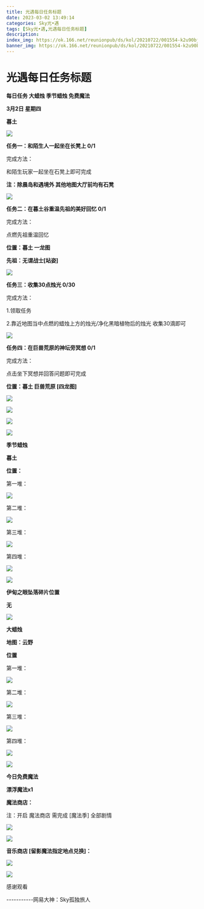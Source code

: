 ```yaml
---
title: 光遇每日任务标题
date: 2023-03-02 13:49:14
categories: Sky光•遇
tags: [Sky光•遇,光遇每日任务标题]
description: 
index_img: https://ok.166.net/reunionpub/ds/kol/20210722/001554-k2u90bj7ay.png?imageView&thumbnail=600x0&type=jpg
banner_img: https://ok.166.net/reunionpub/ds/kol/20210722/001554-k2u90bj7ay.png?imageView&thumbnail=600x0&type=jpg
---
```

# 光遇每日任务标题
**每日任务 大蜡烛 季节蜡烛 免费魔法**

 **3月2日 星期四**

 **暮土**

![](https://img.166.net/reunionpub/ds/kol/20230302/001048-npdgsb7mqk.jpeg)

 **任务一：和陌生人一起坐在长凳上 0/1**

完成方法：

和陌生玩家一起坐在石凳上即可完成

 **注：除晨岛和遇境外 其他地图大厅前均有石凳**

![](https://img.166.net/reunionpub/ds/kol/20230302/000122-a6psusyew2.jpg)

 **任务二：在暮土谷重温先祖的美好回忆 0/1**

完成方法：

点燃先祖重温回忆

 **位置：暮土  一龙图**

 **先祖：无谓战士[站姿]**

![](https://img.166.net/reunionpub/ds/kol/20230302/000158-pusv62qh0i.jpeg)

 **任务三：收集30点烛光 0/30**

完成方法：

1.领取任务

2.靠近地图当中点燃的蜡烛上方的烛光/净化黑暗植物后的烛光 收集30滴即可

![](https://img.166.net/reunionpub/ds/kol/20230302/000216-26k91fbiw0.jpg)

 **任务四：在巨兽荒原的神坛旁冥想 0/1**

完成方法：

点击坐下冥想并回答问题即可完成

 **位置：暮土 巨兽荒原 [四龙图]**

![](https://img.166.net/reunionpub/ds/kol/20230302/000335-03ik97npq1.jpeg)

![](https://img.166.net/reunionpub/ds/kol/20230302/000403-pwehjfza5b.jpeg)

![](https://img.166.net/reunionpub/ds/kol/20230302/000417-l0u18ynqtw.jpeg)

![](https://img.166.net/reunionpub/ds/kol/20221018/100256-wzutnocka0.png)

 **季节蜡烛**

 **暮土**

 **位置：**

第一堆：

![](https://img.166.net/reunionpub/ds/kol/20230301/235302-s7anchzw6j.jpeg)

第二堆：

![](https://img.166.net/reunionpub/ds/kol/20230301/235312-j7qotrzk69.jpeg)

第三堆：

![](https://img.166.net/reunionpub/ds/kol/20230301/235325-1sq97edgpk.jpeg)

第四堆：

![](https://img.166.net/reunionpub/ds/kol/20230301/235335-t45kdqs6m9.jpeg)

![](https://img.166.net/reunionpub/ds/kol/20221130/005912-5mvshq9nf3.png)

 **伊甸之眼坠落碎片位置**

 **无**

![](https://img.166.net/reunionpub/ds/kol/20221018/100256-wzutnocka0.png)

 **大蜡烛**

 **地图：云野**

 **位置**

第一堆：

![](https://img.166.net/reunionpub/ds/kol/20230301/235730-32ljmkqes4.jpeg)

第二堆：

![](https://img.166.net/reunionpub/ds/kol/20230301/235743-adp19ncb3f.jpeg)

第三堆：

![](https://img.166.net/reunionpub/ds/kol/20230301/235752-bzsf9ei1ta.jpeg)

第四堆：

![](https://img.166.net/reunionpub/ds/kol/20230301/235800-mva3l7wzs1.jpeg)

![](https://img.166.net/reunionpub/ds/kol/20221018/100256-wzutnocka0.png)

 **今日免费魔法**

 **漂浮魔法x1**

 **魔法商店：**

注：开启 魔法商店 需完成 [魔法季] 全部剧情

![](https://img.166.net/reunionpub/ds/kol/20221018/100559-oibznvdtus.png)

![](https://img.166.net/reunionpub/ds/kol/20230301/235502-pdhvqk6uso.jpeg)

 **音乐商店 [留影魔法指定地点兑换]：**

![](https://img.166.net/reunionpub/ds/kol/20230226/235233-bsszayt3d4.jpeg)

 **![](https://img.166.net/reunionpub/ds/kol/20221018/100256-wzutnocka0.png)**

感谢观看

\-----------网易大神：Sky孤独旅人

